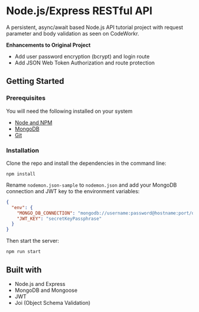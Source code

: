 # Node.js/Express RESTful API
A persistent, async/await based Node.js API tutorial project with request parameter and body validation as seen on CodeWorkr.

**Enhancements to Original Project**
* Add user password encryption (bcrypt) and login route
* Add JSON Web Token Authorization and route protection

## Getting Started 

### Prerequisites

You will need the following installed on your system
* [Node and NPM](https://nodejs.org)
* [MongoDB](https://www.mongodb.com/)
* [Git](https://git-scm.com/)

### Installation

Clone the repo and install the dependencies in the command line:
```
npm install
```
Rename `nodemon.json-sample` to `nodemon.json` and add your MongoDB connection and JWT key to the environment variables:
```json
{
  "env": {
    "MONGO_DB_CONNECTION": "mongodb://username:password@hostname:port/dbname",
    "JWT_KEY": "secretKeyPassphrase"
  }
}
```
Then start the server:
```
npm run start
```

## Built with
- Node.js and Express
- MongoDB and Mongoose
- JWT
- Joi (Object Schema Validation)